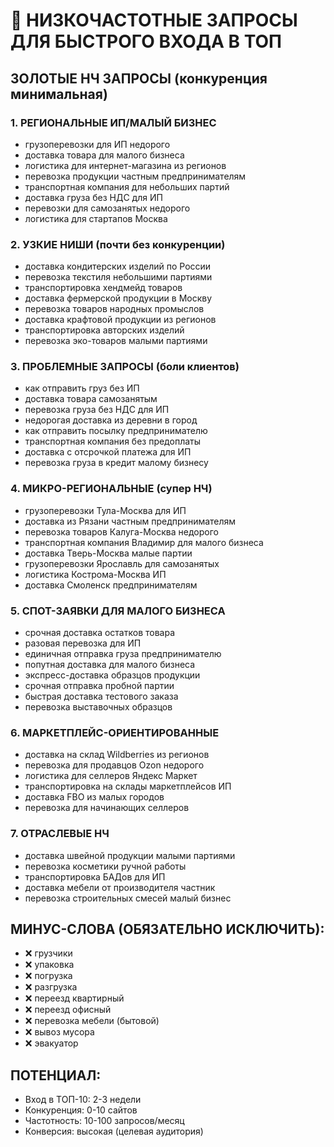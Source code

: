 # 🎯 НИЗКОЧАСТОТНЫЕ ЗАПРОСЫ ДЛЯ БЫСТРОГО ВХОДА В ТОП

## ЗОЛОТЫЕ НЧ ЗАПРОСЫ (конкуренция минимальная)

### 1. РЕГИОНАЛЬНЫЕ ИП/МАЛЫЙ БИЗНЕС
- грузоперевозки для ИП недорого
- доставка товара для малого бизнеса
- логистика для интернет-магазина из регионов  
- перевозка продукции частным предпринимателям
- транспортная компания для небольших партий
- доставка груза без НДС для ИП
- перевозки для самозанятых недорого
- логистика для стартапов Москва

### 2. УЗКИЕ НИШИ (почти без конкуренции)
- доставка кондитерских изделий по России
- перевозка текстиля небольшими партиями
- транспортировка хендмейд товаров
- доставка фермерской продукции в Москву
- перевозка товаров народных промыслов
- доставка крафтовой продукции из регионов
- транспортировка авторских изделий
- перевозка эко-товаров малыми партиями

### 3. ПРОБЛЕМНЫЕ ЗАПРОСЫ (боли клиентов)
- как отправить груз без ИП
- доставка товара самозанятым
- перевозка груза без НДС для ИП
- недорогая доставка из деревни в город
- как отправить посылку предпринимателю
- транспортная компания без предоплаты
- доставка с отсрочкой платежа для ИП
- перевозка груза в кредит малому бизнесу

### 4. МИКРО-РЕГИОНАЛЬНЫЕ (супер НЧ)
- грузоперевозки Тула-Москва для ИП
- доставка из Рязани частным предпринимателям
- перевозка товаров Калуга-Москва недорого
- транспортная компания Владимир для малого бизнеса
- доставка Тверь-Москва малые партии
- грузоперевозки Ярославль для самозанятых
- логистика Кострома-Москва ИП
- доставка Смоленск предпринимателям

### 5. СПОТ-ЗАЯВКИ ДЛЯ МАЛОГО БИЗНЕСА
- срочная доставка остатков товара
- разовая перевозка для ИП
- единичная отправка груза предпринимателю
- попутная доставка для малого бизнеса
- экспресс-доставка образцов продукции
- срочная отправка пробной партии
- быстрая доставка тестового заказа
- перевозка выставочных образцов

### 6. МАРКЕТПЛЕЙС-ОРИЕНТИРОВАННЫЕ
- доставка на склад Wildberries из регионов
- перевозка для продавцов Ozon недорого
- логистика для селлеров Яндекс Маркет
- транспортировка на склады маркетплейсов ИП
- доставка FBO из малых городов
- перевозка для начинающих селлеров

### 7. ОТРАСЛЕВЫЕ НЧ
- доставка швейной продукции малыми партиями
- перевозка косметики ручной работы
- транспортировка БАДов для ИП
- доставка мебели от производителя частник
- перевозка строительных смесей малый бизнес

## МИНУС-СЛОВА (ОБЯЗАТЕЛЬНО ИСКЛЮЧИТЬ):
- ❌ грузчики
- ❌ упаковка
- ❌ погрузка
- ❌ разгрузка
- ❌ переезд квартирный
- ❌ переезд офисный
- ❌ перевозка мебели (бытовой)
- ❌ вывоз мусора
- ❌ эвакуатор

## ПОТЕНЦИАЛ:
- Вход в ТОП-10: 2-3 недели
- Конкуренция: 0-10 сайтов
- Частотность: 10-100 запросов/месяц
- Конверсия: высокая (целевая аудитория)